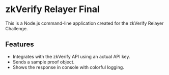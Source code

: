 # zkVerify Relayer Final

This is a Node.js command-line application created for the zkVerify Relayer Challenge.

## Features
- Integrates with the zkVerify API using an actual API key.
- Sends a sample proof object.
- Shows the response in console with colorful logging.